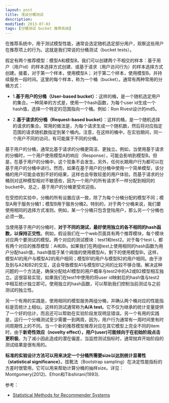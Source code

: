 ```yaml
---
layout: post
title: 浅谈分桶测试 
description: 
modified: 2013-07-03
tags: [分桶测试 bucket 推荐系统]
---
```


在推荐系统中，用于测试模型性能，通常会选定随机选定部分用户，观察这些用户在推荐项上的行为。这就是我们常说的分桶测试（bucket tests）。

假定有两个推荐模型：模型A和模型B。我们可以创建两个不相交的样本：基于用户（用户id）的样本选择方式创建、或基于请求（用户访问行为）的样本选择方式创建。接着，对于第一个样本，使用模型A； 对于第二个样本，使用模型B。并持续服务一段时间。这里的每个样本，称为一个桶（bucket）。通常有两种常用的分桶方式：

- 1.**基于用户的分桶（User-based bucket）**：这样的桶，是一个随机选定用户的集合。一种简单的方式是，使用一个hash函数，为每个user id生成一个hash值，选择一个特定的范围指向一个桶。例如：Ron Rivest设计的md5。

- 2.**基于请求的分桶（Request-based bucket）**：这样的桶，是一个随机选择的请求的集合。常用的做法是，为每个请求生成一个随机数，然后将对应指定范围的请求随机数指定到某个桶内。注意，在这样的桶中，在实验期间，同一个用户不同的访问，有可能属于不同的分桶。

基于用户的分桶，通常比基于请求的分桶更简洁、更独立。例如，当使用基于请求的分桶时，一个用户使用模型A的响应（Response），可能会影响到模型B。但是，在基于用户的分桶中，这个现象不会发生。另外，任何长期用户行为都可以在基于用户的分桶中进行。然而，如果在基于用户的分桶中使用一个简单模型，该分桶的用户可能会收到不好的结果，这样也会导致较差的用户体验。而基于请求的分桶则对这种模型相对不敏感些，因为一个用户的所有请求不一样分配到相同的bucket中。总之，基于用户的分桶更受欢迎些。

在受控的实验中，分桶的所有设置应该一致，除了为每个分桶分配的模型不同；模型A用于服务分桶1；模型B用于服务分桶2。特别的，对于两个分桶来说，我们要使用相同的选择方式准则。例如，某一个分桶只包含登陆用户，那么另一个分桶也必须一致。

当使用基于用户的分桶时，**对于不同的测试，最好使用独立的各不相同的hash函数，以保持正交性**。例如，假设我们在一个web页面具有两个推荐模块，每个模块对应两个要测试的模型。两个对应的测试模块：test1和test2。对于每个test i，都有两个对应的推荐模型：Ai和Bi。如果我们在两组test上使用相同的hash函数为用户分配hash值，hash值低于某个阀值的使用模型Ai，剩下的使用模型Bi，这样，模型A1的用户与模型A2的用户相同；模型B1的用户与模型B2的用户相同。由于涉及到与A2和B2的交互，这会导致模型A1与模型B1之间的比较不够合理。解决这种问题的一个方法是，确保分配给A1模型的用户概率与test2中的A2或B2模型相互独立。这很容易实现，如果我们在test1中使用的将user id映射后的hash值与test2中相互统计独立即可。使用独立的hash函数，可以帮助我们控制当前测试与之前测试的独立性。

另一个有用的实践是，使用相同的模型服务两组分桶，并确认两个桶对应的性能指标是否统计上相似。这样的测试通常称为**A/A test**。它不仅为继承的统计变量提供了一个好的估计，而且还可以帮助在实验阶段发现明显错误。另一个有用的实践是，运行一个分桶测试至少需要一到两周，因为，用户行为通常有一周时间里有时间周期性上的不同。当一个新的推荐模型推荐对应在其它模型上完全不同的item时，由于**新奇性效应（novelty effect），用户(user)可能倾向于在初始阶段点击更积极**。为了减小因此造成的潜在偏差，当监控测试指标时，通常抛弃开始阶段的测试结果是很有用的。

**标准的实验设计方法可以用来决定一个分桶所需要size以达到统计显著性（statistical significance）**。拔靴法（Bootstrap sampling）在决定性能指标的方差时很管用，它可以用来帮助计算分桶的抽样size。详见：Montgomery(2012)、Efron和Tibshirani(1993).

参考：

- [Statistical Methods for Recommender Systems](https://books.google.com/books?id=bCZ0CwAAQBAJ&pg=PT81&lpg=PT81&dq=recommend+system+bucket+test+hash&source=bl&ots=dIrqWpBtGl&sig=MsEAAAE3Na7IavjgLzneWZF8nxU&hl=zh-CN&sa=X&ved=0ahUKEwiu4a-5lPPNAhXMbZoKHYTNCp0Q6AEIHjAA#v=onepage&q=recommend%20system%20bucket%20test%20hash&f=false)

